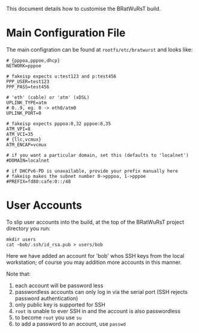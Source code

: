 This document details how to customise the BRatWuRsT build.

# Main Configuration File

The main configration can be found at `rootfs/etc/bratwurst` and looks like:

    # {pppoa,pppoe,dhcp}
    NETWORK=pppoe
    
    # fakeisp expects u:test123 and p:test456
    PPP_USER=test123
    PPP_PASS=test456
    
    # 'eth' (cable) or 'atm' (xDSL)
    UPLINK_TYPE=atm
    # 0..9, eg. 0 -> eth0/atm0
    UPLINK_PORT=0
    
    # fakeisp expects pppoa:0,32 pppoe:8,35
    ATM_VPI=8
    ATM_VCI=35
    # {llc,vcmux}
    ATM_ENCAP=vcmux
    
    # if you want a particular domain, set this (defaults to 'localnet')
    #DOMAIN=localnet
    
    # if DHCPv6-PD is unavailable, provide your prefix manually here
    # fakeisp makes the subnet number 0->pppoa, 1->pppoe
    #PREFIX=fd80:cafe:0::/48

# User Accounts

To slip user accounts into the build, at the top of the BRatWuRsT project directory you run:

    mkdir users
    cat ~bob/.ssh/id_rsa.pub > users/bob

Here we have added an account for 'bob' whos SSH keys from the local workstation; of course you may addition more accounts in this manner.

Note that:

 1. each account will be password less
 1. passwordless accounts can only log in via the serial port (SSH rejects password authentication)
 1. only public key is supported for SSH
 1. `root` is unable to ever SSH in and the account is also passwordless
 1. to become `root` you use `su`
 1. to add a password to an account, use `passwd`
